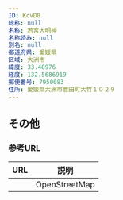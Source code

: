 ```yaml
---
ID: KcvD0
総称: null
名称: 若宮大明神
名称読み: null
別名: null
都道府県: 愛媛県
区域: 大洲市
緯度: 33.48976
経度: 132.5686919
郵便番号: 7950083
住所: 愛媛県大洲市菅田町大竹１０２９
---
```


## その他

### 参考URL

| URL | 説明          |
| --- | ------------- |
|     | OpenStreetMap |
